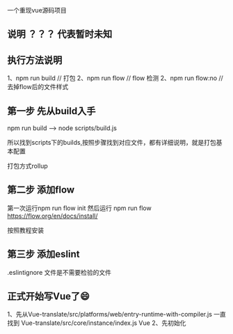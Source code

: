 一个重现vue源码项目
## 说明 ？？？ 代表暂时未知

## 执行方法说明
1、npm run build //  打包
2、npm run flow    // flow 检测
2、npm run flow:no // 去掉flow后的文件样式 
## 第一步 先从build入手
npm run  build  --> node scripts/build.js
<p>所以找到scripts下的builds,按照步骤找到对应文件，都有详细说明，就是打包基本配置</p>

打包方式rollup
## 第二步 添加flow
第一次运行npm run flow init
然后运行  npm run flow
https://flow.org/en/docs/install/
<p>按照教程安装</p>

## 第三步 添加eslint
.eslintignore 文件是不需要检验的文件

## 正式开始写Vue了😄

1、先从Vue-translate/src/platforms/web/entry-runtime-with-compiler.js 一直找到 Vue-translate/src/core/instance/index.js Vue
2、先初始化
